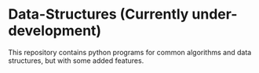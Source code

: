 # Data-Structures (Currently under-development)

This repository contains python programs for common algorithms and data structures, but with some added features.

